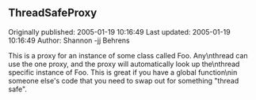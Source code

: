 ## ThreadSafeProxy 
Originally published: 2005-01-19 10:16:49 
Last updated: 2005-01-19 10:16:49 
Author: Shannon -jj Behrens 
 
This is a proxy for an instance of some class called Foo.  Any\nthread can use the one proxy, and the proxy will automatically look up the\nthread specific instance of Foo.  This is great if you have a global function\nin someone else's code that you need to swap out for something "thread safe".